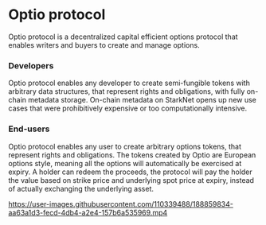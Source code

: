 # Optio protocol

Optio protocol is a decentralized capital efficient options protocol that
enables writers and buyers to create and manage options.

### Developers

Optio protocol enables any developer to create semi-fungible tokens with
arbitrary data structures, that represent rights and obligations, with fully
on-chain metadata storage. On-chain metadata on StarkNet opens up new use cases
that were prohibitively expensive or too computationally intensive.

### End-users

Optio protocol enables any user to create arbitrary options tokens, that
represent rights and obligations. The tokens created by Optio are European
options style, meaning all the options will automatically be exercised at
expiry. A holder can redeem the proceeds, the protocol will pay the holder the
value based on strike price and underlying spot price at expiry, instead of
actually exchanging the underlying asset.


https://user-images.githubusercontent.com/110339488/188859834-aa63a1d3-fecd-4db4-a2e4-157b6a535969.mp4

